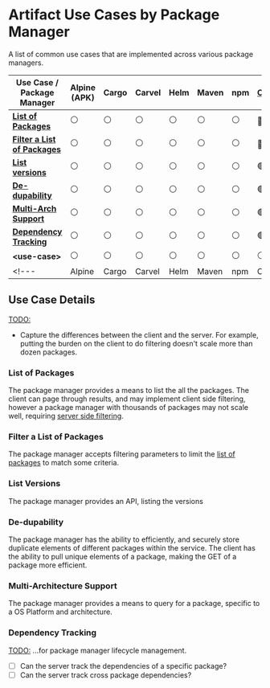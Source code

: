 # Artifact Use Cases by Package Manager

A list of common use cases that are implemented across various package managers.

<!---                                                         | Alpine         | Cargo          | Carvel         | Helm           | Maven          | npm            | OCI            | PyP            | rpm            | --->
| Use Case /<BR>Package Manager                               | Alpine </BR>(APK) | Cargo | Carvel | Helm | Maven | npm | [OCI](/package-managers/oci.md) | [PyPi](/package-managers/pypi.md) | rpm |
| - | - | - | - | - | - | - | - | - | - |
| **[List of Packages](#list-of-packages)**                   | :white_circle: | :white_circle: | :white_circle: | :white_circle: | :white_circle: | :white_circle: |  :red_circle:* | :white_circle: | :white_circle: |
| **[Filter a List of Packages](#filter-a-list-of-packages)** | :white_circle: | :white_circle: | :white_circle: | :white_circle: | :white_circle: | :white_circle: |  :red_circle:  | :white_circle: | :white_circle: |
| **[List versions](#list-versions)**                         | :white_circle: | :white_circle: | :white_circle: | :white_circle: | :white_circle: | :white_circle: | :green_circle:*| :white_circle: | :white_circle: |
| **[De-dupability](#de-dupability)**                         | :white_circle: | :white_circle: | :white_circle: | :white_circle: | :white_circle: | :white_circle: | :green_circle: | :white_circle: | :white_circle: |
| **[Multi-Arch Support](#multi-architecture-support)**       | :white_circle: | :white_circle: | :white_circle: | :white_circle: | :white_circle: | :white_circle: | :green_circle: | :white_circle: | :white_circle: |
| **[Dependency Tracking](#dependency-tracking)**             | :white_circle: | :white_circle: | :white_circle: | :white_circle: | :white_circle: | :white_circle: | :green_circle: | :white_circle: | :white_circle: |
| **\<use-case\>**                                            | :white_circle: | :white_circle: | :white_circle: | :white_circle: | :white_circle: | :white_circle: | :white_circle: | :white_circle: | :white_circle: |
<!---                                                         | Alpine         | Cargo          | Carvel         | Helm           | Maven          | npm            | OCI            | PyP            | rpm            | --->

## Use Case Details

<TODO:>
- Capture the differences between the client and the server. For example, putting the burden on the client to do filtering doesn't scale more than dozen packages. 

### List of Packages

The package manager provides a means to list the all the packages. The client can page through results, and may implement client side filtering, however a package manager with thousands of packages may not scale well, requiring [server side filtering](#filter-a-list-of-packages).

### Filter a List of Packages

The package manager accepts filtering parameters to limit the [list of packages](#list-of-packages) to match some criteria.

### List Versions

The package manager provides an API, listing the versions

### De-dupability

The package manager has the ability to efficiently, and securely store duplicate elements of different packages within the service. The client has the ability to pull unique elements of a package, making the GET of a package more efficient.

### Multi-Architecture Support

The package manager provides a means to query for a package, specific to a OS Platform and architecture.

### Dependency Tracking

<TODO:>
...for package manager lifecycle management. 
- [ ] Can the server track the dependencies of a specific package?
- [ ] Can the server track cross package dependencies?
